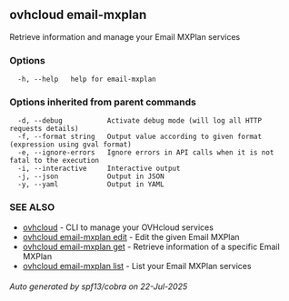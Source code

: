 ## ovhcloud email-mxplan

Retrieve information and manage your Email MXPlan services

### Options

```
  -h, --help   help for email-mxplan
```

### Options inherited from parent commands

```
  -d, --debug           Activate debug mode (will log all HTTP requests details)
  -f, --format string   Output value according to given format (expression using gval format)
  -e, --ignore-errors   Ignore errors in API calls when it is not fatal to the execution
  -i, --interactive     Interactive output
  -j, --json            Output in JSON
  -y, --yaml            Output in YAML
```

### SEE ALSO

* [ovhcloud](ovhcloud.md)	 - CLI to manage your OVHcloud services
* [ovhcloud email-mxplan edit](ovhcloud_email-mxplan_edit.md)	 - Edit the given Email MXPlan
* [ovhcloud email-mxplan get](ovhcloud_email-mxplan_get.md)	 - Retrieve information of a specific Email MXPlan
* [ovhcloud email-mxplan list](ovhcloud_email-mxplan_list.md)	 - List your Email MXPlan services

###### Auto generated by spf13/cobra on 22-Jul-2025
